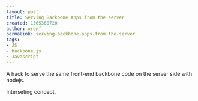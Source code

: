 ```yaml
---
layout: post
title: Serving Backbone Apps from the server
created: 1365360720
author: orenf
permalink: serving-backbone-apps-from-the-server
tags:
- JS
- backbone.js
- Javascript
---
```

<p>A hack to serve the same front-end backbone code on the server side with nodejs.</p>
<p>Interseting concept.</p>
